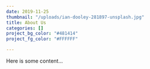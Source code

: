 ```yaml
---
date: 2019-11-25
thumbnail: "/uploads/ian-dooley-281897-unsplash.jpg"
title: About Us
categories: []
project_bg_color: "#481414"
project_fg_color: "#FFFFFF"

---
```

Here is some content...